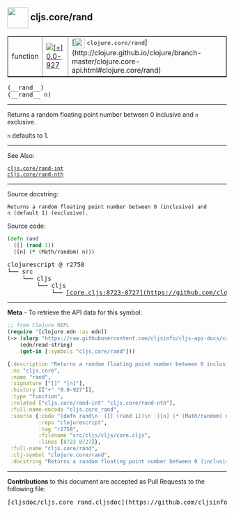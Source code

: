 ## <img width="48px" valign="middle" src="http://i.imgur.com/Hi20huC.png"> cljs.core/rand

 <table border="1">
<tr>

<td>function</td>
<td><a href="https://github.com/cljsinfo/cljs-api-docs/tree/0.0-927"><img valign="middle" alt="[+] 0.0-927" src="https://img.shields.io/badge/+-0.0--927-lightgrey.svg"></a> </td>
<td>
[<img height="24px" valign="middle" src="http://i.imgur.com/1GjPKvB.png"> <samp>clojure.core/rand</samp>](http://clojure.github.io/clojure/branch-master/clojure.core-api.html#clojure.core/rand)
</td>
</tr>
</table>

 <samp>
(__rand__)<br>
</samp>
 <samp>
(__rand__ n)<br>
</samp>

---

Returns a random floating point number between 0 inclusive and `n` exclusive.

`n` defaults to 1.

---


See Also:

[`cljs.core/rand-int`](cljs.core_rand-int.md)<br>
[`cljs.core/rand-nth`](cljs.core_rand-nth.md)<br>

---

Source docstring:

```
Returns a random floating point number between 0 (inclusive) and
n (default 1) (exclusive).
```

Source code:

```clj
(defn rand
  ([] (rand 1))
  ([n] (* (Math/random) n)))
```

 <pre>
clojurescript @ r2758
└── src
    └── cljs
        └── cljs
            └── <ins>[core.cljs:8723-8727](https://github.com/clojure/clojurescript/blob/r2758/src/cljs/cljs/core.cljs#L8723-L8727)</ins>
</pre>


---

__Meta__ - To retrieve the API data for this symbol:

```clj
;; from Clojure REPL
(require '[clojure.edn :as edn])
(-> (slurp "https://raw.githubusercontent.com/cljsinfo/cljs-api-docs/catalog/cljs-api.edn")
    (edn/read-string)
    (get-in [:symbols "cljs.core/rand"]))
```

```clj
{:description "Returns a random floating point number between 0 inclusive and `n` exclusive.\n\n`n` defaults to 1.",
 :ns "cljs.core",
 :name "rand",
 :signature ["[]" "[n]"],
 :history [["+" "0.0-927"]],
 :type "function",
 :related ["cljs.core/rand-int" "cljs.core/rand-nth"],
 :full-name-encode "cljs.core_rand",
 :source {:code "(defn rand\n  ([] (rand 1))\n  ([n] (* (Math/random) n)))",
          :repo "clojurescript",
          :tag "r2758",
          :filename "src/cljs/cljs/core.cljs",
          :lines [8723 8727]},
 :full-name "cljs.core/rand",
 :clj-symbol "clojure.core/rand",
 :docstring "Returns a random floating point number between 0 (inclusive) and\nn (default 1) (exclusive)."}

```

---

__Contributions__ to this document are accepted as Pull Requests to the following file:

 <pre>
[cljsdoc/cljs.core_rand.cljsdoc](https://github.com/cljsinfo/cljs-api-docs/blob/master/cljsdoc/cljs.core_rand.cljsdoc)
</pre>

